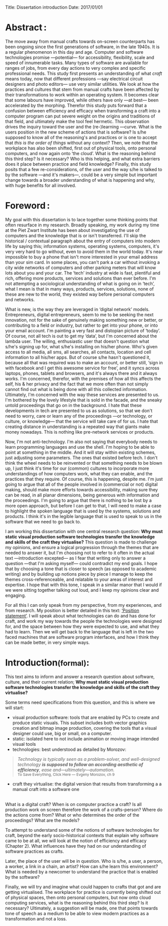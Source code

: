 Title: Dissertation introduction
Date: 2017/01/01

# Abstract :
The move away from manual crafts towards on-screen counterparts has been ongoing since the first generations of software, in the late 1940s. It is a regular phenomenon in this day and age. Computer and software technologies promise —potential— for accessibility, flexibility, scale and speed of innumerable tasks. Many types of software are available for ranges of jobs, from every day actions to very complex and specific professional needs. This study first presents an understanding of what *craft* means today, now that different professions —say electrical circuit designers and photo editors— use very similar utilities. We look at how the practices and cultures that stem from manual crafts have been affected by their transformations to work within an operating system. It becomes clear that some labours have improved, while others have only —at best— been accelerated by the morphing. Therefor this study puts forward that a confusion between efficiency and efficacy when transforming a craft into a computer program can put severe weight on the origins and traditions of that field, and ultimately make the tool feel hermetic. <!--(tentatively answering the question relative to why it is important that tools and practice transfer culture and knowledge)--> This observation drives the inquiry toward the user and the (re-)learning —curve. What is the users position in the new scheme of actions that is software? Is s/he supposed to know all of the reasoning's and practices or is one to accept that *this is the order of things* without any context? Then, we note that the workplace has also been shifted, first out of physical tools, onto personal computers, and now again onto ‘the cloud’. What is the reasoning behind this third step? Is it necessary? Who is this helping, and what extra barriers does it place between practice and field knowledge? Finally, this study posits that a few re-considerations, of the user and the way s/he is talked to by the software —and it's makers—, could be a very simple but important change towards a broader understanding of what is happening and why, with huge benefits for all involved.

# Foreword :

My goal with this dissertation is to lace together some thinking points that often resurface in my research. Broadly speaking, my work during my time at the Piet Zwart Institute has been about investigating the use of computers and the knowledge that is or isn't transferred. I'll skip the historical / contextual paragraph about the entry of computers into modern life by saying this; information systems, operating systems, computers, it's very very hard to go without, even to avoid them in the world today. It's near impossible to buy a phone that isn't more interested in your email address than your sim card. In some places, you can't park a car without invoking a city wide networks of computers and other parking meters that will know lots about you and your car. The ‘tech’ industry at wide is fast, plentiful and rich, offering more products, services and solutions than ever before. I'm not attempting a sociological understanding of what is going on in ‘tech’, what I mean is that in many ways, products, services, solutions, none of these are new to the world, they existed way before personal computers and networks.

What is new, is the way they are leveraged in ‘digital network’ models. Entrepreneurs, digital entrepreneurs, seem to me to be seeking the next innovation, not for the sake of genuinely making something new or better, or contributing to a field or industry, but rather to get into your phone, or into your email account. I'm painting a very fast and distopian picture of ‘today’. Of course, not all tech is out to get my ‘data’, but I'm concerned about the lambda user. The willing, enthusiastic user that doesn't question what s/he's signing up for, what s/he's installing on his/her phone. Who's given access to all media, all sms, all searches, all contacts, location and cell information to all his/her apps. But of course s/he hasn't questioned it, because all that was required was to make an account, or better still, ‘sign in with facebook and I get this awesome service for free’, and it syncs across laptops, phones, tablets and browsers, and it's always there and it always works. I'm concerned, therefor, with the premises of how all this affects the self, his & her privacy and the fact that we more often than not simply cannot find out what is being done with all this collected information. Ultimately, I'm concerned with the way these services are presented to us. I'm bothered by the lovely lifestyle that is sold in the facade, and the sneaky untold proceedings that go on in the background. I hate that these developments in tech are presented to us as solutions, so that we don't need to worry, care or learn any of the proceedings —or technology, or culture, or knowledge— that the service will take care of for us. I hate that creating distance in understanding is a repeated way that giants make money nowadays. This is nothing like pre-network services or products.

Now, I'm not anti-technology. I'm also not saying that everybody needs to learn programming languages and use the shell. I'm hoping to be able to point at something in the middle. And it will stay within existing schemes, just adjusting some parameters. The ones that existed before tech. I don't think the wheel needs to be reinvented or that something needs to be blown up, I just think it's time for our (common) cultures to incorporate more understandings of how computers work, what they can enable, and the practices that they require. Of course, this is happening, despite me. I'm just going to argue that all of the people involved in (commercial or not) digital making, should make more efforts towards accessibility, making sure they can be read, in all planar dimensions, being generous with information and the proceedings. I'm going to argue that there is nothing to be lost by a more open approach, but before I can get to that, I will need to make a case to highlight the spoken language that is used by the systems, solutions and products. I think it's in the legible language that is used to speak to us in the software that we need to go back to.

I am working this dissertation with one central research question: **Why must static visual production software technologies transfer the knowledge and skills of the craft they virtualise?** This question is made to challenge my opinions, and ensure a logical progression through the themes that are needed to answer it, but I'm choosing not to refer to it often in the actual text —introduction excepted— as I fear that writing only to answer a question —that I'm asking myself— could contradict my end goals. I hope that by choosing a tone that is closer to speech (as opposed to academic writing) and by building up notions piece by piece I manage to keep the themes cross-referenceable, and relatable to your areas of interest and expertise. I hope that with this tone, I speak in a similar manor that I would if we were sitting together talking out loud, and I keep my opinions clear and engaging.

For all this I can only speak from my perspective, from my experiences, and from research. My position is better detailed in this text: [‘Position statement’](/position-statement.html). I will speak about what technologies can do and has done for craft, and work my way towards the people the technologies were designed for, and the space between how they were expected to use, and what they had to learn. Then we will get back to the language that is left in the two faced machines that are software program interfaces, and how I think they can be made better, in very simple ways.


# Introduction<small>(formal)</small>:
This text aims to inform and answer a research question about software, culture, and their current relation; **Why must static visual production software technologies transfer the knowledge and skills of the craft they virtualise?**

Some terms need specifications from this question, and this is where we will start:

* visual production software: tools that are enabled by PCs to create and produce static visuals. This subset includes both vector graphics creation and bitmap image production, covering the tools that a visual designer could use, big or small, on a computer.
* static: isolated here to not include animation or moving image intended visual tools
* technologies: best understood as detailed by Morozov:

> *Technology is typically seen as a problem-solver, and well-designed technology **is supposed to follow an according aesthetic of efficiency**, ease and—ultimately—automation.*
<br><small>To Save Everything, Click Here — Evgeny Morozov, ch 9</small>

* craft they virtualise: the digital version that results from transforming a a manual craft into a software one

<br>What is a digital craft? When is on computer practice a craft? Is all production work on screen therefore the work of a crafts-person? Where do the actions come from? What or who determines the order of the proceedings? What are the models?

To attempt to understand some of the notions of software technologies for craft, beyond the early socio-historical contexts that explain why software came to be at all, we will look at the notion of efficiency and efficacy (Chapter 2). What influences have they had on our understanding of software practices as crafts.

Later, the place of the user will be in question. Who is s/he, a user, a person, a worker, a link in a chain, an artist? How can s/he learn this environment? What is needed by a newcomer to understand the practice that is enabled by the software?

Finally, we will try and imagine what could happen to crafts that got and are getting virtualised. The workplace for practice is currently being shifted out of physical spaces, then onto personal computers, but now onto cloud computing services, what is the reasoning behind this third step? Is it necessary? Ultimately, a suggestion will be made, one that points towards tone of speech as a medium to be able to view modern practices as a transformation and not a loss.
